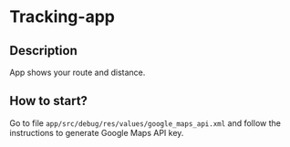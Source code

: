 # Tracking-app
## Description
App shows your route and distance.

## How to start?
Go to file `app/src/debug/res/values/google_maps_api.xml` and follow the instructions to generate Google Maps API key.
